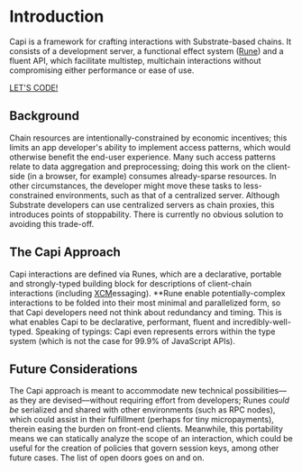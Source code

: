 # Introduction

<!-- dinodoc fragment.start docs/_fragments/description -->

Capi is a framework for crafting interactions with Substrate-based chains. It consists of a development server, a functional effect system ([Rune](/rune)) and a fluent API, which facilitate multistep, multichain interactions without compromising either performance or ease of use.

<!-- dinodoc fragment.end -->

[LET'S CODE!](/docs/getting_started/first_steps.md)

## Background

Chain resources are intentionally-constrained by economic incentives; this limits an app developer's ability to implement access patterns, which would otherwise benefit the end-user experience. Many such access patterns relate to data aggregation and preprocessing; doing this work on the client-side (in a browser, for example) consumes already-sparse resources. In other circumstances, the developer might move these tasks to less-constrained environments, such as that of a centralized server. Although Substrate developers can use centralized servers as chain proxies, this introduces points of stoppability. There is currently no obvious solution to avoiding this trade-off.

## The Capi Approach

Capi interactions are defined via Runes, which are a declarative, portable and strongly-typed building block for descriptions of client-chain interactions (including [XCM](https://github.com/paritytech/xcm-format)essaging). **Rune enable potentially-complex interactions to be folded into their most minimal and parallelized form, so that Capi developers need not think about redundancy and timing. This is what enables Capi to be declarative, performant, fluent and incredibly-well-typed. Speaking of typings: Capi even represents errors within the type system (which is not the case for 99.9% of JavaScript APIs).

## Future Considerations

The Capi approach is meant to accommodate new technical possibilities––as they are devised––without requiring effort from developers; Runes _could be_ serialized and shared with other environments (such as RPC nodes), which could assist in their fulfillment (perhaps for tiny micropayments), therein easing the burden on front-end clients. Meanwhile, this portability means we can statically analyze the scope of an interaction, which could be useful for the creation of policies that govern session keys, among other future cases. The list of open doors goes on and on.
